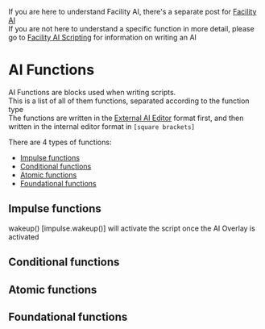 If you are here to understand Facility AI, there's a separate post for [Facility AI](Facility%20AI.md)<br>
If you are not here to understand a specific function in more detail, please go to [Facility AI Scripting](Facility%20AI%20Scripting.md) for information on writing an AI

# AI Functions

AI Functions are blocks used when writing scripts.<br>
This is a list of all of them functions, separated according to the function type<br>
The functions are written in the [External AI Editor](https://d0sboots.github.io/perfect-tower/) format first, and then written in the internal editor format in `[square brackets]`

There are 4 types of functions:
- [Impulse functions](#impulse-functions)
- [Conditional functions](#conditional-functions)
- [Atomic functions](#atomic-functions)
- [Foundational functions](#foundational-functions)

## Impulse functions
wakeup() [impulse.wakeup()] will activate the script once the AI Overlay is activated<br>


## Conditional functions


## Atomic functions


## Foundational functions


